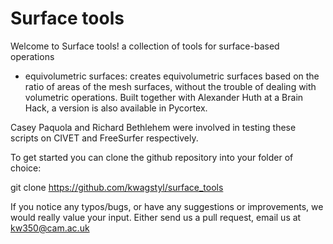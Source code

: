 # Surface tools
Welcome to Surface tools! a collection of tools for surface-based operations

- equivolumetric surfaces: creates equivolumetric surfaces based on the ratio of areas of the mesh surfaces, without the trouble of dealing with volumetric operations. Built together with Alexander Huth at a Brain Hack, a version is also available in Pycortex.

Casey Paquola and Richard Bethlehem were involved in testing these scripts on CIVET and FreeSurfer respectively.

To get started you can clone the github repository into your folder of choice:

git clone https://github.com/kwagstyl/surface_tools

If you notice any typos/bugs, or have any suggestions or improvements, we would really value your input. Either send us a pull request, email us at kw350@cam.ac.uk
